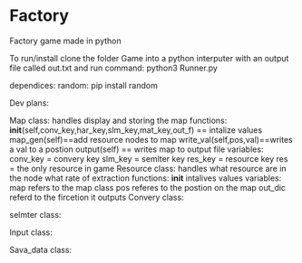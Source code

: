 # Factory
Factory game made in python

To run/install
clone the folder Game into a python interputer
with an output file called out.txt
and run command: python3 Runner.py

dependices:
random: pip install random



Dev plans:

Map class:
handles display and storing the map
functions:
    __init__(self,conv_key,har_key,slm_key,mat_key,out_f) == intalize values
    map_gen(self)==add resource nodes to map
    write_val(self,pos,val)==writes a val to a postion
    output(self) == writes map to output file
variables:
    conv_key = convery key
    slm_key = semlter key
    res_key = resource key
    res = the only resource in game
Resource class:
handles what resource are in the node what rate of extraction
functions:
    __init__ intalives values
variables:
    map refers to the map class
    pos referes to the postion on the map
    out_dic referd to the fircetion it outputs
Convery class:

selmter class:



Input class:

Sava_data class:
